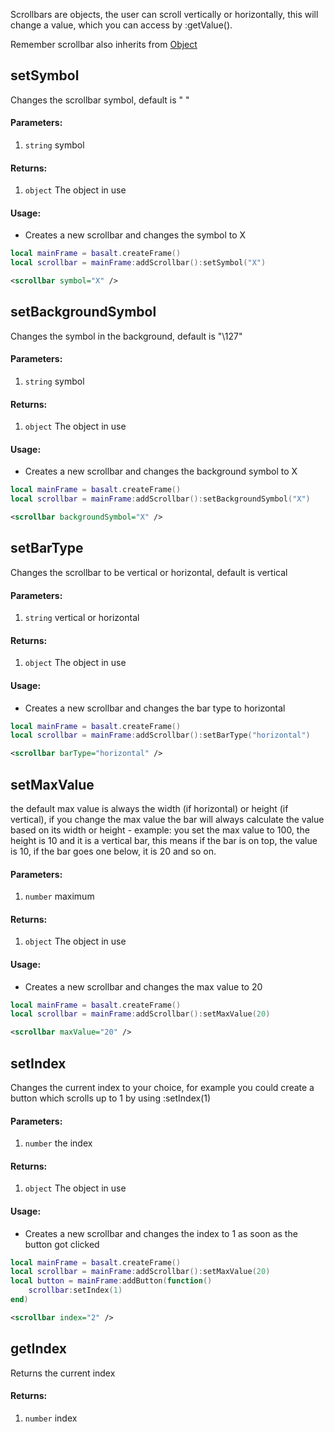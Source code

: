 Scrollbars are objects, the user can scroll vertically or horizontally, this will change a value, which you can access by :getValue().<br>

Remember scrollbar also inherits from [Object](objects/Object.md)

## setSymbol
Changes the scrollbar symbol, default is " "

#### Parameters: 
1. `string` symbol

#### Returns:
1. `object` The object in use

#### Usage:
* Creates a new scrollbar and changes the symbol to X
```lua
local mainFrame = basalt.createFrame()
local scrollbar = mainFrame:addScrollbar():setSymbol("X")
```
```xml
<scrollbar symbol="X" />
```

## setBackgroundSymbol
Changes the symbol in the background, default is "\127"

#### Parameters: 
1. `string` symbol

#### Returns:
1. `object` The object in use

#### Usage:
* Creates a new scrollbar and changes the background symbol to X
```lua
local mainFrame = basalt.createFrame()
local scrollbar = mainFrame:addScrollbar():setBackgroundSymbol("X")
```
```xml
<scrollbar backgroundSymbol="X" />
```

## setBarType
Changes the scrollbar to be vertical or horizontal, default is vertical

#### Parameters: 
1. `string` vertical or horizontal

#### Returns:
1. `object` The object in use

#### Usage:
* Creates a new scrollbar and changes the bar type to horizontal
```lua
local mainFrame = basalt.createFrame()
local scrollbar = mainFrame:addScrollbar():setBarType("horizontal")
```
```xml
<scrollbar barType="horizontal" />
```

## setMaxValue
the default max value is always the width (if horizontal) or height (if vertical), if you change the max value the bar will always calculate the value based on its width or height - example: you set the max value to 100, the height is 10 and it is a vertical bar, this means if the bar is on top, the value is 10, if the bar goes one below, it is 20 and so on.

#### Parameters: 
1. `number` maximum

#### Returns:
1. `object` The object in use

#### Usage:
* Creates a new scrollbar and changes the max value to 20
```lua
local mainFrame = basalt.createFrame()
local scrollbar = mainFrame:addScrollbar():setMaxValue(20)
```
```xml
<scrollbar maxValue="20" />
```

## setIndex
Changes the current index to your choice, for example you could create a button which scrolls up to 1 by using :setIndex(1)

#### Parameters: 
1. `number` the index

#### Returns:
1. `object` The object in use

#### Usage:
* Creates a new scrollbar and changes the index to 1 as soon as the button got clicked
```lua
local mainFrame = basalt.createFrame()
local scrollbar = mainFrame:addScrollbar():setMaxValue(20)
local button = mainFrame:addButton(function()
    scrollbar:setIndex(1)
end)
```
```xml
<scrollbar index="2" />
```

## getIndex
Returns the current index

#### Returns:
1. `number` index

